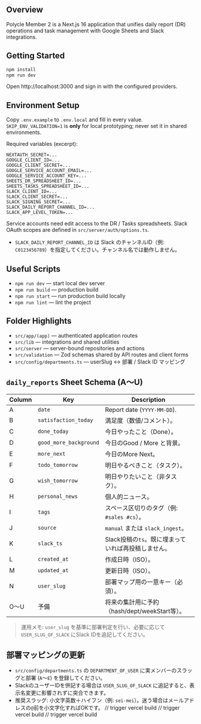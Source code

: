## Overview

Polycle Member 2 is a Next.js 16 application that unifies daily report (DR) operations and task management with Google Sheets and Slack integrations.

## Getting Started

```bash
npm install
npm run dev
```

Open http://localhost:3000 and sign in with the configured providers.

## Environment Setup

Copy `.env.example` to `.env.local` and fill in every value. `SKIP_ENV_VALIDATION=1` is **only** for local prototyping; never set it in shared environments.

Required variables (excerpt):

```
NEXTAUTH_SECRET=...
GOOGLE_CLIENT_ID=...
GOOGLE_CLIENT_SECRET=...
GOOGLE_SERVICE_ACCOUNT_EMAIL=...
GOOGLE_SERVICE_ACCOUNT_KEY=...
SHEETS_DR_SPREADSHEET_ID=...
SHEETS_TASKS_SPREADSHEET_ID=...
SLACK_CLIENT_ID=...
SLACK_CLIENT_SECRET=...
SLACK_SIGNING_SECRET=...
SLACK_DAILY_REPORT_CHANNEL_ID=...
SLACK_APP_LEVEL_TOKEN=...
```

Service accounts need edit access to the DR / Tasks spreadsheets. Slack OAuth scopes are defined in `src/server/auth/options.ts`.

- `SLACK_DAILY_REPORT_CHANNEL_ID` は Slack のチャンネルID（例: `C0123456789`）を指定してください。チャンネル名では動作しません。

## Useful Scripts

- `npm run dev` — start local dev server
- `npm run build` — production build
- `npm run start` — run production build locally
- `npm run lint` — lint the project

## Folder Highlights

- `src/app/(app)` — authenticated application routes
- `src/lib` — integrations and shared utilities
- `src/server` — server-bound repositories and actions
- `src/validation` — Zod schemas shared by API routes and client forms
- `src/config/departments.ts` — userSlug ↔ 部署 / Slack ID マッピング

## `daily_reports` Sheet Schema (A〜U)

| Column | Key | Description |
| ------ | --- | ----------- |
| A | `date` | Report date (`YYYY-MM-DD`). |
| B | `satisfaction_today` | 満足度（数値/コメント）。 |
| C | `done_today` | 今日やったこと（Done）。 |
| D | `good_more_background` | 今日のGood / More と背景。 |
| E | `more_next` | 今日のMore Next。 |
| F | `todo_tomorrow` | 明日やるべきこと（タスク）。 |
| G | `wish_tomorrow` | 明日やりたいこと（非タスク）。 |
| H | `personal_news` | 個人的ニュース。 |
| I | `tags` | スペース区切りのタグ（例: `#sales #cs`）。 |
| J | `source` | `manual` または `slack_ingest`。 |
| K | `slack_ts` | Slack投稿の`ts`。既に埋まっていれば再投稿しません。 |
| L | `created_at` | 作成日時（ISO）。 |
| M | `updated_at` | 更新日時（ISO）。 |
| N | `user_slug` | 部署マップ用の一意キー（必須）。 |
| O〜U | 予備 | 将来の集計用に予約（hash/dept/weekStart等）。 |

> 運用メモ: `user_slug` を基準に部署判定を行い、必要に応じて `USER_SLUG_OF_SLACK` にSlack IDを追記してください。

## 部署マッピングの更新

- `src/config/departments.ts` の `DEPARTMENT_OF_USER` に実メンバーのスラッグと部署 (`A`〜`E`) を登録してください。
- SlackのユーザーIDを併記する場合は `USER_SLUG_OF_SLACK` に追記すると、表示名変更に影響されずに突合できます。
- 推奨スラッグ: 小文字英数＋ハイフン（例: `sei-mei`）。迷う場合はメールアドレスの`@`前を小文字化すればOKです。
// trigger vercel build
// trigger vercel build
// trigger vercel build
